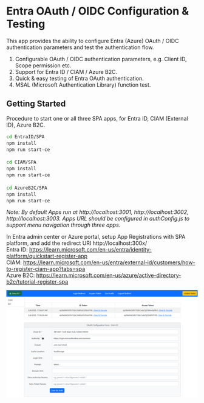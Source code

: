 # Entra OAuth / OIDC Configuration & Testing

This app provides the ability to configure Entra (Azure) OAuth / OIDC authentication parameters and test the authentication flow.

1. Configurable OAuth / OIDC authentication parameters, e.g. Client ID, Scope permission etc.
2. Support for Entra ID / CIAM / Azure B2C.
3. Quick & easy testing of Entra OAuth authentication.
4. MSAL (Microsoft Authentication Library) function test.


## Getting Started

Procedure to start one or all three SPA apps, for Entra ID, CIAM (External ID), Azure B2C.
   ```bash
   cd EntraID/SPA
   npm install
   npm run start-ce

   cd CIAM/SPA 
   npm install
   npm run start-ce

   cd AzureB2C/SPA 
   npm install
   npm run start-ce
   ```

*Note: By default Apps run at http://localhost:3001, http://localhost:3002, http://localhost:3003. Apps URL should be configured in authConfig.js to support menu navigation through three apps.*

In Entra admin center or Azure portal, setup App Registrations with SPA platform, and add the redirect URI http://localhost:300x/  
Entra ID: https://learn.microsoft.com/en-us/entra/identity-platform/quickstart-register-app  
CIAM: https://learn.microsoft.com/en-us/entra/external-id/customers/how-to-register-ciam-app?tabs=spa  
Azure B2C: https://learn.microsoft.com/en-us/azure/active-directory-b2c/tutorial-register-spa  

![Screenshot](ReadmeFiles/EntraOauth.png)
